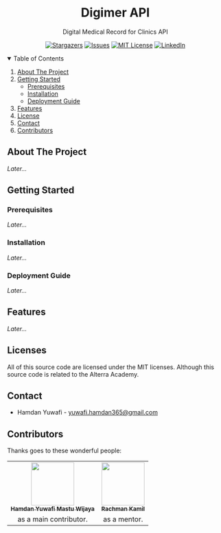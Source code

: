<p align="center">
  <h1 align="center">Digimer API</h1>

  <p align="center">
    Digital Medical Record for Clinics API
  </p>
</p>

<div align="center">
  
[![Stargazers][stars-shield]][stars-url]
[![Issues][issues-shield]][issues-url]
[![MIT License][license-shield]][license-url]
[![LinkedIn][linkedin-shield]][linkedin-url]
  
</div>

<!-- TABLE OF CONTENTS -->
<details open="open">
  <summary>Table of Contents</summary>
  <ol>
    <li>
      <a href="#about-the-project">About The Project</a>
    </li>
    <li>
      <a href="#getting-started">Getting Started</a>
      <ul>
        <li><a href="#prerequisites">Prerequisites</a></li>
        <li><a href="#installation">Installation</a></li>
        <li><a href="#deployment-guide">Deployment Guide</a></li>
      </ul>
    </li>
    <li><a href="#features">Features</a></li>
    <li><a href="#license">License</a></li>
    <li><a href="#contact">Contact</a></li>
    <li><a href="#contributors">Contributors</a></li>
  </ol>
</details>

## About The Project

*Later...*

## Getting Started

### Prerequisites

*Later...*

### Installation

*Later...*

### Deployment Guide

*Later...*

## Features

*Later...*

## Licenses

All of this source code are licensed under the MIT licenses. Although this source code is related to the Alterra Academy.

## Contact

- Hamdan Yuwafi - <yuwafi.hamdan365@gmail.com>

## Contributors

Thanks goes to these wonderful people:

<!-- ALL-CONTRIBUTORS-LIST:START -->
<table>
    <tr>
        <td align="center">
            <a href="https://github.com/thisham">
                <img src="https://avatars.githubusercontent.com/u/59078748?v=4?s=100" width="100px;" alt=""/>
                <br />
                <sub><b>Hamdan Yuwafi Mastu Wijaya</b></sub>
            </a>
        </td>
        <td align="center">
            <a href="https://github.com/rachmankamil">
                <img src="https://avatars.githubusercontent.com/u/32760783?v=4?s=100" width="100px;" alt=""/>
                <br />
                <sub><b>Rachman Kamil</b></sub>
            </a>
        </td>
    </tr>
    <tr>
      <td align="center">
        as a main contributor.
      </td>
      <td align="center">
        as a mentor.
      </td>
    </tr>
</table>


<!-- MARKDOWN LINKS & IMAGES -->
<!-- https://www.markdownguide.org/basic-syntax/#reference-style-links -->
[stars-shield]: https://img.shields.io/github/stars/thisham/clinic-digimer-api.svg?style=for-the-badge
[stars-url]: https://github.com/thisham/clinic-digimer-api/stargazers
[issues-shield]: https://img.shields.io/github/issues/thisham/clinic-digimer-api.svg?style=for-the-badge
[issues-url]: https://github.com/thisham/clinic-digimer-api/issues
[license-shield]: https://img.shields.io/github/license/thisham/clinic-digimer-api.svg?style=for-the-badge
[license-url]: https://github.com/thisham/clinic-digimer-api/blob/master/LICENSE
[linkedin-shield]: https://img.shields.io/badge/-LinkedIn-black.svg?style=for-the-badge&logo=linkedin&colorB=555
[linkedin-url]: https://linkedin.com/in/hamdanyuwafi
